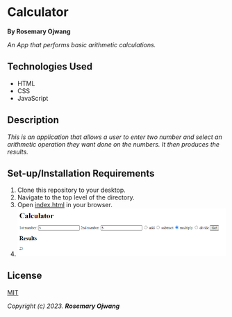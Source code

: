 # Calculator

**By Rosemary Ojwang**

*An App that performs basic arithmetic calculations.*

## Technologies Used
* HTML
* CSS
* JavaScript

## Description
*This is an application that allows a user to enter two number and select an arithmetic operation they want done on the numbers. It then produces the results.*

## Set-up/Installation Requirements
1. Clone this repository to your desktop.
2. Navigate to the top level of the directory.
3. Open [index.html](index.html) in your browser.
4. ![Home_Page](IMG/home_pagescreenshot.png)

## License
[MIT](https://opensource.org/license/mit/)

_Copyright (c) 2023._ _**Rosemary Ojwang**_